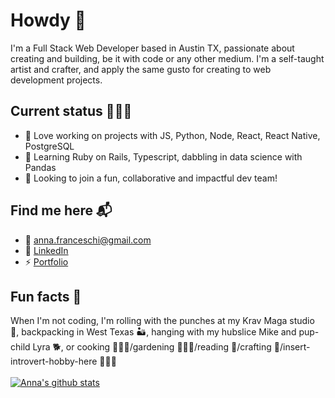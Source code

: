 # Howdy 👋

I'm a Full Stack Web Developer based in Austin TX, passionate about creating and building, be it with code or any other medium. I'm a self-taught artist and crafter, and apply the same gusto for creating to web development projects.

## Current status 👩🏼‍💻
- 🔭 Love working on projects with JS, Python, Node, React, React Native, PostgreSQL
- 🌱 Learning Ruby on Rails, Typescript, dabbling in data science with Pandas
- 🎯 Looking to join a fun, collaborative and impactful dev team!

## Find me here 📬
- 📧 <a href="mailto:anna.franceschi@gmail.com">anna.franceschi@gmail.com</a>
- 🔗 <a href="https://www.linkedin.com/in/anna-franceschi-a50a8584/">LinkedIn</a>
- ⚡️ <a href="https://annafranceschi.me/">Portfolio</a>

## Fun facts 💫

When I'm not coding, I'm rolling with the punches at my Krav Maga studio 🥊, backpacking in West Texas 🏜, hanging with my hubslice Mike and pup-child Lyra 🐕, or cooking 👩🏼‍🍳/gardening 👩🏼‍🌾/reading 📖/crafting 🧶/insert-introvert-hobby-here 👩🏼‍🏫
<br/>
<br/>
[![Anna's github stats](https://github-readme-stats.vercel.app/api?username=bamfranceschi&show_icons=true&theme=vue&hide=stars,issues)](https://github.com/bamfranceschi/github-readme-stats)

<!--
**bamfranceschi/bamfranceschi** is a ✨ _special_ ✨ repository because its `README.md` (this file) appears on your GitHub profile.
-->
